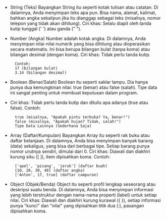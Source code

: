 - String (Teks)
Bayangkan String itu seperti kotak tulisan atau catatan. Di dalamnya, Anda menyimpan teks apa pun. Bisa nama, alamat, kalimat, bahkan angka sekalipun jika itu dianggap sebagai teks (misalnya, nomor telepon yang tidak akan dihitung).
Ciri khas: Selalu diapit oleh tanda kutip tunggal (' ') atau ganda (" ").

- Number (Angka)
Number adalah kotak angka. Di dalamnya, Anda menyimpan nilai-nilai numerik yang bisa dihitung atau dioperasikan secara matematis. Ini bisa berupa bilangan bulat (tanpa koma) atau bilangan desimal (dengan koma).
Ciri khas: Tidak perlu tanda kutip.

        Contoh:
        17 (bilangan bulat)
        3.14 (bilangan desimal)
        
- Boolean (Benar/Salah)
Boolean itu seperti saklar lampu. Dia hanya punya dua kemungkinan nilai: true (benar) atau false (salah). Tipe data ini sangat penting untuk membuat keputusan dalam program.

- Ciri khas: Tidak perlu tanda kutip dan ditulis apa adanya (true atau false).
Contoh:

        true (misalnya, "Apakah pintu terbuka? Ya, benar!")
        false (misalnya, "Apakah hujan? Tidak, salah!")
        Tipe Data Lainnya (Sederhana Saja)

- Array (Daftar/Kumpulan)
Bayangkan Array itu seperti rak buku atau daftar belanjaan. Di dalamnya, Anda bisa menyimpan banyak barang (data) sekaligus, yang bisa dari berbagai tipe. Setiap barang punya nomor urutnya sendiri, dimulai dari 0.
Ciri khas: Diawali dan diakhiri kurung siku ([ ]), item dipisahkan koma.
Contoh:

        ['apel', 'pisang', 'jeruk'] (daftar buah)
        [10, 20, 30, 40] (daftar angka)
        ['Anton', 17, true] (daftar campuran)

- Object (Objek/Benda)
Object itu seperti profil lengkap seseorang atau deskripsi suatu benda. Di dalamnya, Anda bisa menyimpan informasi yang lebih terstruktur dengan nama-nama properti (label) untuk setiap nilai.
Ciri khas: Diawali dan diakhiri kurung kurawal ({ }), setiap informasi punya "kunci" dan "nilai" yang dipisahkan titik dua (:), pasangan dipisahkan koma.
